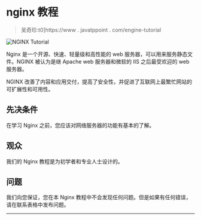 # nginx 教程

> 吴奇珍:t0]https://www . javatppoint . com/engine-tutorial

![NGINX Tutorial](../Images/0f39cb018b03d980a9685aef1403f6d7.png)

Nginx 是一个开源、快速、轻量级和高性能的 web 服务器，可以用来服务静态文件。NGINX 被认为是继 Apache web 服务器和微软的 IIS 之后最受欢迎的 web 服务器。

NGINX 改善了内容和应用交付，提高了安全性，并促进了互联网上最繁忙网站的可扩展性和可用性。

## 先决条件

在学习 Nginx 之前，您应该对网络服务器的功能有基本的了解。

## 观众

我们的 Nginx 教程是为初学者和专业人士设计的。

## 问题

我们向您保证，您在本 Nginx 教程中不会发现任何问题。但是如果有任何错误，请在联系表格中发布问题。

* * *